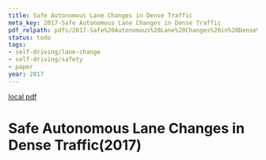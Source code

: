 ```yaml
---
title: Safe Autonomous Lane Changes in Dense Traffic
meta_key: 2017-Safe Autonomous Lane Changes in Dense Traffic
pdf_relpath: pdfs/2017-Safe%20Autonomous%20Lane%20Changes%20in%20Dense%20Traffic.pdf
status: todo
tags:
- self-driving/lane-change
- self-driving/safety
- paper
year: 2017
---
```


[local pdf](../../../pdfs/2017-Safe%20Autonomous%20Lane%20Changes%20in%20Dense%20Traffic.pdf)

# Safe Autonomous Lane Changes in Dense Traffic(2017)
